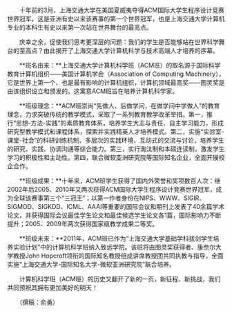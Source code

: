 　　十年前的3月，上海交通大学在美国夏威夷夺得ACM国际大学生程序设计竞赛世界冠军，这是亚洲有史以来该赛事的第一个世界冠军，也是上海交通大学计算机专业的本科生有史以来第一次站在世界舞台的最高点。　　庆幸之余，促使我们思考更深层的问题：我们的学生是否能够站在世界科学舞台的至高点？由此揭开了上海交通大学计算机科学与技术高端人才培养的序幕。　　**班名由来：**上海交通大学计算机科学班（ACM班）的取名源于国际科学教育计算机组织——美国计算机学会（Association of Computing Machinery），它是世界上第一个、也是最有影响的计算机组织，计算机领域最高奖——图灵奖是由该组织设立和颁发的。这寓意ACM班旨在培养计算机科学家。　　**班级理念：**ACM班崇尚“先做人、后做学问，在做学问中学做人”的教育理念，力求突破传统的教学模式，采取了一系列教育教学改革举措。第一，推行“思想-方法-实践”的素质教育体系，培养学生大志与责任、自主学习能力，形成研究型教学模式和课程体系，探索并实践精英人才培养模式。第二，实施“实验室-课堂-社会”的科研训练机制、多层次的实践环境、互动式的交流与讨论，培养学生的研究、实践、协调沟通等综合能力。第三，实行淘汰制和本硕连读制，激发学生学习的积极性和主动性。第四，联合微软亚洲研究院等国际知名企业，全面开展校企合作。　　**班级成果：**十年来，ACM班学生获得了国内外荣誉和奖项数百人次：继2002年后2005、2010年又两次获得ACM国际大学生程序设计竞赛世界冠军，成为全球该赛事第三个“三冠王”；以第一作者身份在NIPS、WWW、SIGIR、SIGMOD、SIGKDD、ICML、AAAI等重要的国际会议和期刊上发表了40余篇学术论文，并获得国际会议最佳学生论文和最佳候选学生论文各1篇，国际影响力不断提升；2005、2009年两次获得国家级教学成果二等奖。　　**班级未来：**2011年，ACM班已作为“上海交通大学基础学科拔剑学生培养实验计划”中的计算机科学班纳入致远学院。该班将由图灵奖获得者、康奈尔大学教授John Hopcroft领衔的国际知名教授组成讲席教授团共同执教与指导，全面实施“上海交通大学-国际知名大学-微软亚洲研究院”联合培养。　　计算机科学班（ACM班）的历史又翻开了新的一页，新征程、新挑战，我们共同预祝其拥有更加美好的明天！　　（撰稿：俞勇）
